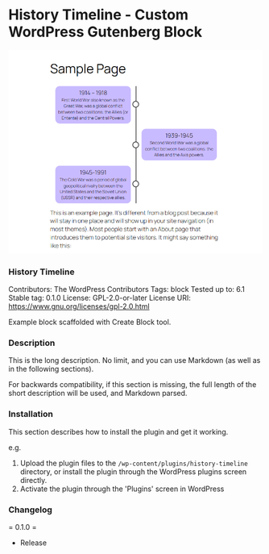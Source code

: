 # History Timeline - Custom WordPress Gutenberg Block

![History Timeline](image.png)

### History Timeline

Contributors: The WordPress Contributors
Tags: block
Tested up to: 6.1
Stable tag: 0.1.0
License: GPL-2.0-or-later
License URI: https://www.gnu.org/licenses/gpl-2.0.html

Example block scaffolded with Create Block tool.

### Description

This is the long description. No limit, and you can use Markdown (as well as in the following sections).

For backwards compatibility, if this section is missing, the full length of the short description will be used, and
Markdown parsed.

### Installation

This section describes how to install the plugin and get it working.

e.g.

1. Upload the plugin files to the `/wp-content/plugins/history-timeline` directory, or install the plugin through the WordPress plugins screen directly.
1. Activate the plugin through the 'Plugins' screen in WordPress

### Changelog

= 0.1.0 =

- Release
